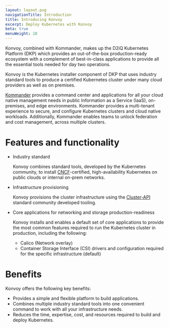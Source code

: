 ```yaml
---
layout: layout.pug
navigationTitle: Introduction
title: Introducing Konvoy
excerpt: Deploy Kubernetes with Konvoy
beta: true
menuWeight: 10
---
```


<!-- markdownlint-disable MD004 MD007 MD025 MD030 -->

Konvoy, combined with Kommander, makes up the D2iQ Kubernetes Platform (DKP) which provides an out-of-the-box production-ready ecosystem with a complement of best-in-class applications to provide all the essential tools needed for day two operations.

Konvoy is the Kubernetes installer component of DKP that uses industry standard tools to produce a certified Kubernetes cluster under many cloud providers as well as on premises.

[Kommander][kommander] provides a command center and applications for all your cloud native management needs in public Information as a Service (IaaS), on-premises, and edge environments.
Kommander provides a multi-tenant experience to secure, and configure Kubernetes clusters and cloud native workloads.
Additionally, Kommander enables teams to unlock federation and cost management, across multiple clusters.

# Features and functionality

- Industry standard

  Konvoy combines standard tools, developed by the Kubernetes community, to install [CNCF][cncf]-certified, high-availability Kubernetes on public clouds or internal on-prem networks.

- Infrastructure provisioning

  Konvoy provisions the cluster infrastructure using the [Cluster-API][cluster-api] standard community developed tooling.

- Core applications for networking and storage production-readiness

    Konvoy installs and enables a default set of core applications to provide the most common features required to run the Kubernetes cluster in production, including the following:

  - Calico (Network overlay)
  - Container Storage Interface (CSI) drivers and configuration required for the specific infrastructure (default)

# Benefits

Konvoy offers the following key benefits:

- Provides a simple and flexible platform to build applications.
- Combines multiple industry standard tools into one convenient command to work with all your infrastructure needs.
- Reduces the time, expertise, cost, and resources required to build and deploy Kubernetes.

[cluster-api]: https://cluster-api.sigs.k8s.io
[cncf]: https://www.cncf.io
[kommander]: https://docs.d2iq.com/dkp/kommander/
